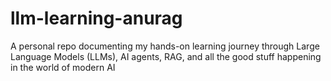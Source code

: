 # llm-learning-anurag
A personal repo documenting my hands-on learning journey through Large Language Models (LLMs), AI agents, RAG, and all the good stuff happening in the world of modern AI
